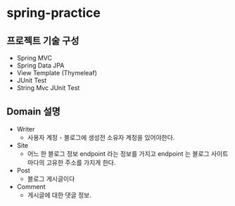# spring-practice

## 프로젝트 기술 구성
 * Spring MVC
 * Spring Data JPA
 * View Template (Thymeleaf)
 * JUnit Test
 * String Mvc JUnit Test

## Domain 설명
 * Writer
 	* 사용자 계정 - 블로그에 생성전 소유자 계정을 있어야한다.
 * Site
	* 어느 한 블로그 정보 endpoint 라는 정보를 가지고 endpoint 는 블로그 사이트마다의 고유한 주소를 가지게 한다.
 * Post
	* 블로그 게시글이다
 * Comment
    * 게시글에 대한 댓글 정보.

